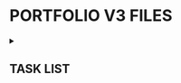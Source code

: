<h1>PORTFOLIO V3 FILES</h1> 
<details><summary><h2>TASK LIST</h2></summary>

- [x] Scaffold React/Vite
- [x] Upgrade to React 19 & other
- [x] Enable React Compiler
- [x] Set up TanStack Router
- [x] Push to GitHub
- [ ] Layout, site styles & design
- [ ] Find font(s)
- [ ] Webdev page
- [ ] Metadata & Icons
- [ ] Buy Domain Name
- [ ] Set up Cloudflare Pages
- [ ] Set up nameserver pointers
- [ ] Link GitHub repo to Cloudflare Pages w/ autodeploy
- [ ] Gamedev page
- [ ] ...
- [ ] Consider badges instead of text for text stack bio in nav sidebar
- [ ] @container has decent adoption by now, see if I can find an excuse to use it?
- [ ] New webdev header image

</details>
